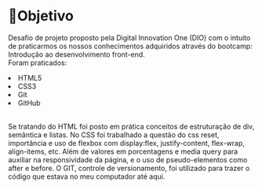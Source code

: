 # 🧩Objetivo
Desafio de projeto proposto pela Digital Innovation One (DIO) com o intuito de praticarmos os nossos conhecimentos adquiridos através do bootcamp: Introdução ao desenvolvimento front-end.<br>Foram praticados:
<li>HTML5</li>
<li>CSS3</li>
<li>Git</li>
<li>GitHub</li>
<br>
<p>Se tratando do HTML foi posto em prática conceitos de estruturação de div, semântica e listas. No CSS foi trabalhado a questão do css reset, importância e uso de flexbox com display:flex, justify-content, flex-wrap, align-items, etc. Além de valores em porcentagens e media query para auxiliar na responsividade da página, e o  uso de pseudo-elementos como after e before. O GIT, controle de versionamento, foi utilizado para trazer o código que estava no meu computador até aqui. </p>
